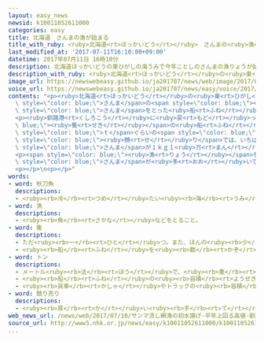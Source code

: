 ```yaml
---
layout: easy_news
newsid: k10011052611000
categories: easy
title: 北海道　さんまの漁が始まる
title_with_ruby: <ruby>北海道<rt>ほっかいどう</rt></ruby>　さんまの<ruby>漁<rt>りょう</rt></ruby>が<ruby>始<rt>はじ</rt></ruby>まる
last_modified_at: '2017-07-11T16:10:00+09:00'
datetime: 2017年07月11日 16時10分
description: 北海道ほっかいどうの東ひがしの海うみで今年ことしのさんまの漁りょうが始はじまりました。
description_with_ruby: <ruby>北海道<rt>ほっかいどう</rt></ruby>の<ruby>東<rt>ひがし</rt></ruby>の<ruby>海<rt>うみ</rt></ruby>で<ruby>今年<rt>ことし</rt></ruby>のさんまの<ruby>漁<rt>りょう</rt></ruby>が<ruby>始<rt>はじ</rt></ruby>まりました。
image_url: https://newswebeasy.github.io/ja201707/news/web/image/2017/07/11/k10011052611000.jpg
voice_url: https://newswebeasy.github.io/ja201707/news/easy/voice/2017/07/11/k10011052611000.mp3
contents: "<p><ruby>北海道<rt>ほっかいどう</rt></ruby>の<ruby>東<rt>ひがし</rt></ruby>の<ruby>海<rt>うみ</rt></ruby>で<ruby>今年<rt>ことし</rt></ruby>の<span\
  \ style=\"color: blue;\">さんま</span>の<span style=\"color: blue;\"><ruby>漁<rt>りょう</rt></ruby></span>が<ruby>始<rt>はじ</rt></ruby>まりました。<ruby>１０日<rt>とおか</rt></ruby>の<ruby>朝<rt>あさ</rt></ruby>、<ruby>釧路市<rt>くしろし</rt></ruby>にある<ruby>釧路港<rt>くしろこう</rt></ruby>と<ruby>根室市<rt>ねむろし</rt></ruby>にある<ruby>花咲港<rt>はなさきこう</rt></ruby>に、<span\
  \ style=\"color: blue;\">さんま</span>をとった<ruby>船<rt>ふね</rt></ruby>が<ruby>戻<rt>もど</rt></ruby>ってきました。</p>\n\
  <p><ruby>釧路港<rt>くしろこう</rt></ruby>に<ruby>戻<rt>もど</rt></ruby>った９<span style=\"color:\
  \ blue;\"><ruby>隻<rt>せき</rt></ruby></span>の<ruby>船<rt>ふね</rt></ruby>は、<ruby>全部<rt>ぜんぶ</rt></ruby>で２<span\
  \ style=\"color: blue;\">ｔ</span>ぐらいの<span style=\"color: blue;\">さんま</span>をとりました。<span\
  \ style=\"color: blue;\"><ruby>競<rt>せ</rt></ruby>り</span>では、いちばん<ruby>高<rt>たか</rt></ruby>い<span\
  \ style=\"color: blue;\">さんま</span>が１ｋｇ１<ruby>万<rt>まん</rt></ruby>４０００<ruby>円<rt>えん</rt></ruby>ぐらいになりました。いつもの<ruby>年<rt>とし</rt></ruby>より６０００<ruby>円<rt>えん</rt></ruby>～７０００<ruby>円<rt>えん</rt></ruby><ruby>高<rt>たか</rt></ruby>くなりました。</p>\n\
  <p><span style=\"color: blue;\"><ruby>漁<rt>りょう</rt></ruby></span>をしている<ruby>男性<rt>だんせい</rt></ruby>は「<ruby>小<rt>ちい</rt></ruby>さい<span\
  \ style=\"color: blue;\">さんま</span>が<ruby>多<rt>おお</rt></ruby>いですが、<ruby>去年<rt>きょねん</rt></ruby>よりたくさんとることができました」と<ruby>話<rt>はな</rt></ruby>していました。</p>\n\
  <p></p>\n<p></p>"
words:
- word: 秋刀魚
  descriptions:
  - <ruby><rb>冷</rb><rt>つめ</rt></ruby>たい<ruby><rb>海</rb><rt>うみ</rt></ruby>にすむ<ruby><rb>細長</rb><rt>ほそなが</rt></ruby>い<ruby><rb>魚</rb><rt>さかな</rt></ruby>。<ruby><rb>秋</rb><rt>あき</rt></ruby>に<ruby><rb>多</rb><rt>おお</rt></ruby>くとれる。
- word: 漁
  descriptions:
  - <ruby><rb>魚</rb><rt>さかな</rt></ruby>などをとること。
- word: 隻
  descriptions:
  - ただ<ruby><rb>一</rb><rt>ひと</rt></ruby>つ。また、ほんの<ruby><rb>少</rb><rt>すこ</rt></ruby>し。
  - <ruby><rb>船</rb><rt>ふね</rt></ruby>を<ruby><rb>数</rb><rt>かぞ</rt></ruby>えることば。
- word: トン
  descriptions:
  - メートル<ruby><rb>法</rb><rt>ほう</rt></ruby>で、<ruby><rb>重</rb><rt>おも</rt></ruby>さの<ruby><rb>単位</rb><rt>たんい</rt></ruby>の<ruby><rb>１</rb><rt>ひと</rt></ruby>つ。１トンは、１０００キログラム。<ruby><rb>記号</rb><rt>きごう</rt></ruby>は「t」。
  - <ruby><rb>船</rb><rt>ふね</rt></ruby>の<ruby><rb>容積</rb><rt>ようせき</rt></ruby>の<ruby><rb>単位</rb><rt>たんい</rt></ruby>。
  - <ruby><rb>貨車</rb><rt>かしゃ</rt></ruby>やトラックの<ruby><rb>容積</rb><rt>ようせき</rt></ruby>の<ruby><rb>単位</rb><rt>たんい</rt></ruby>。
- word: 競り売り
  descriptions:
  - <ruby><rb>買</rb><rt>か</rt></ruby>い<ruby><rb>手</rb><rt>て</rt></ruby>に<ruby><rb>競争</rb><rt>きょうそう</rt></ruby>で<ruby><rb>値段</rb><rt>ねだん</rt></ruby>をつけさせ、いちばん<ruby><rb>高</rb><rt>たか</rt></ruby>い<ruby><rb>値段</rb><rt>ねだん</rt></ruby>をつけた<ruby><rb>人</rb><rt>ひと</rt></ruby>に、その<ruby><rb>品物</rb><rt>しなもの</rt></ruby>を<ruby><rb>売</rb><rt>う</rt></ruby>る<ruby><rb>方法</rb><rt>ほうほう</rt></ruby>。<ruby><rb>競売</rb><rt>きょうばい</rt></ruby>。オークション。せり。
web_news_url: /news/web/2017/07/10/サンマ流し網漁の初水揚げ-平年上回る高値-釧路/
source_url: http://www3.nhk.or.jp/news/easy/k10011052611000/k10011052611000.html
...
```

